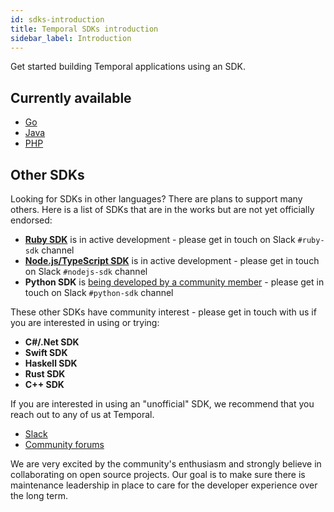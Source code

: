 ```yaml
---
id: sdks-introduction
title: Temporal SDKs introduction
sidebar_label: Introduction
---
```


Get started building Temporal applications using an SDK.

## Currently available

- [Go](/docs/go-sdk-overview)
- [Java](/docs/java-sdk-overview)
- [PHP](/docs/php-sdk-overview)

## Other SDKs

Looking for SDKs in other languages?
There are plans to support many others.
Here is a list of SDKs that are in the works but are not yet officially endorsed:

- [**Ruby SDK**](/docs/ruby-sdk-overview) is in active development - please get in touch on Slack `#ruby-sdk` channel
- [**Node.js/TypeScript SDK**](https://github.com/temporalio/sdk-node) is in active development - please get in touch on Slack `#nodejs-sdk` channel
- **Python SDK** is [being developed by a community member](https://github.com/firdaus/temporal-python-sdk) - please get in touch on Slack `#python-sdk` channel

These other SDKs have community interest - please get in touch with us if you are interested in using or trying:

- **C#/.Net SDK**
- **Swift SDK**
- **Haskell SDK**
- **Rust SDK**
- **C++ SDK**

If you are interested in using an "unofficial" SDK, we recommend that you reach out to any of us at Temporal.

- [Slack](https://join.slack.com/t/temporalio/shared_invite/zt-kfgfjuye-L8gCQVRhPykA2td8pk7eTQ)
- [Community forums](https://community.temporal.io/)

We are very excited by the community's enthusiasm and strongly believe in collaborating on open source projects.
Our goal is to make sure there is maintenance leadership in place to care for the developer experience over the long term.
